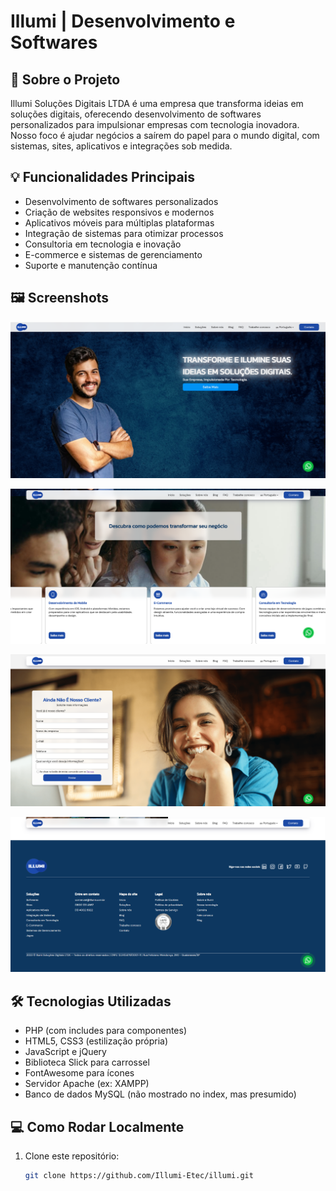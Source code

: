 # Illumi | Desenvolvimento e Softwares

## 📖 Sobre o Projeto

Illumi Soluções Digitais LTDA é uma empresa que transforma ideias em soluções digitais, oferecendo desenvolvimento de softwares personalizados para impulsionar empresas com tecnologia inovadora. Nosso foco é ajudar negócios a saírem do papel para o mundo digital, com sistemas, sites, aplicativos e integrações sob medida.

## 💡 Funcionalidades Principais

- Desenvolvimento de softwares personalizados  
- Criação de websites responsivos e modernos  
- Aplicativos móveis para múltiplas plataformas  
- Integração de sistemas para otimizar processos  
- Consultoria em tecnologia e inovação  
- E-commerce e sistemas de gerenciamento  
- Suporte e manutenção contínua  

## 🖼️ Screenshots
<p align="center">
  <img src="assets/images/foto-illumi-01.png" width="600" alt="Screenshot 1">
</p>

<p align="center">
  <img src="assets/images/foto-illumi-02.png" width="600" alt="Screenshot 2">
</p>

<p align="center">
  <img src="assets/images/foto-illumi-03.png" width="600" alt="Screenshot 3">
</p>

<p align="center">
  <img src="assets/images/foto-illumi-04.png" width="600" alt="Screenshot 4">
</p>

## 🛠️ Tecnologias Utilizadas

- PHP (com includes para componentes)  
- HTML5, CSS3 (estilização própria)  
- JavaScript e jQuery  
- Biblioteca Slick para carrossel  
- FontAwesome para ícones  
- Servidor Apache (ex: XAMPP)  
- Banco de dados MySQL (não mostrado no index, mas presumido)

## 💻 Como Rodar Localmente

1. Clone este repositório:  
   ```bash
   git clone https://github.com/Illumi-Etec/illumi.git
